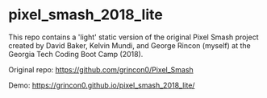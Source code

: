 # pixel_smash_2018_lite

This repo contains a 'light' static version of the original Pixel Smash project created by David Baker, Kelvin Mundi, and George Rincon (myself) at the Georgia Tech Coding Boot Camp (2018).

Original repo: https://github.com/grincon0/Pixel_Smash

Demo: https://grincon0.github.io/pixel_smash_2018_lite/


